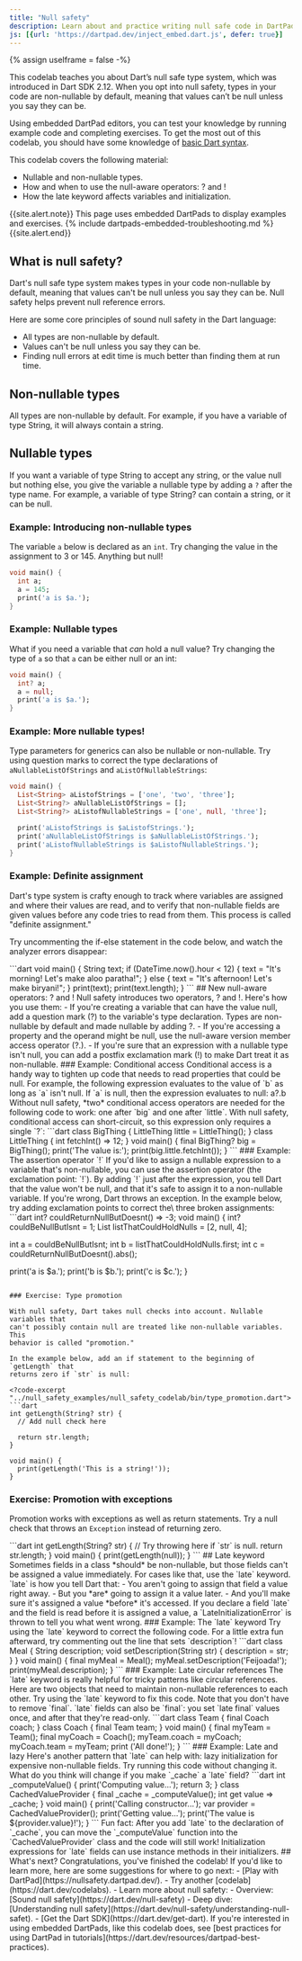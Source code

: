 ```yaml
---
title: "Null safety"
description: Learn about and practice writing null safe code in DartPad!
js: [{url: 'https://dartpad.dev/inject_embed.dart.js', defer: true}]
---
```

{% assign useIframe = false -%}
<?code-excerpt replace="/ *\/\/\s+ignore_for_file:[^\n]+\n//g; /(^|\n) *\/\/\s+ignore:[^\n]+\n/$1/g; /(\n[^\n]+) *\/\/\s+ignore:[^\n]+\n/$1\n/g"?>
<?code-excerpt plaster="none"?>
<style>
{% comment %}
TODO(chalin): move this into one of our SCSS files
{% endcomment -%}
iframe[src^="https://dartpad"] {
  border: 1px solid #ccc;
  margin-bottom: 1rem;
  min-height: 150px;
  resize: vertical;
  width: 100%;
}
</style>

This codelab teaches you about Dart’s null safe type system, which was introduced in Dart SDK 2.12. When you opt into null safety, types in your code are non-nullable by default, meaning that values can’t be null unless you say they can be.

Using embedded DartPad editors, you can test your knowledge by running example code and completing exercises. To get the most out of this codelab, you should have some knowledge of [basic Dart syntax](/samples).

This codelab covers the following material:

* Nullable and non-nullable types.
* How and when to use the null-aware operators: ? and !
* How the late keyword affects variables and initialization.

{{site.alert.note}}
  This page uses embedded DartPads to display examples and exercises.
  {% include dartpads-embedded-troubleshooting.md %}
{{site.alert.end}}


## What is null safety?

Dart's null safe type system makes types in your code non-nullable by default,
meaning that values can't be null unless you say they can be. Null safety helps
prevent null reference errors. 

Here are some core principles
of sound null safety in the Dart language:

-   All types are non-nullable by default.
-   Values can't be null unless you say they can be.
-   Finding null errors at edit time is much better than finding them at run
    time.

## Non-nullable types

All types are non-nullable by default. For example, if you have a variable of
type String, it will always contain a string.

## Nullable types

If you want a variable of type String to accept any string, or the value null
but nothing else, you give the variable a nullable type by adding a `?` after
the type name. For example, a variable of type String? can contain a string, or
it can be null.

### Example: Introducing non-nullable types

The variable `a` below is declared as an `int`. Try changing the value in the
assignment to 3 or 145. Anything but null!

<?code-excerpt "../null_safety_examples/null_safety_codelab/bin/non_nullable_types.dart" replace="/145/null/g"?>
```dart
void main() {
  int a;
  a = 145;
  print('a is $a.');
}
```

### Example: Nullable types

What if you need a variable that *can* hold a null value?  Try changing the
type of `a` so that `a` can be either null or an int:

<?code-excerpt "../null_safety_examples/null_safety_codelab/bin/nullable_types.dart" replace="/int\?/int/g"?>
```dart
void main() {
  int? a;
  a = null;
  print('a is $a.');
}
```

### Example: More nullable types!

Type parameters for generics can also be nullable or non-nullable. Try using
question marks to correct the type declarations of `aNullableListOfStrings` and
`aListOfNullableStrings`:

<?code-excerpt "../null_safety_examples/null_safety_codelab/bin/more_nullable_types.dart" replace="/String\?/String/g"?>
```dart
void main() {
  List<String> aListofStrings = ['one', 'two', 'three'];
  List<String?> aNullableListOfStrings = [];
  List<String?> aListofNullableStrings = ['one', null, 'three'];

  print('aListofStrings is $aListofStrings.');
  print('aNullableListOfStrings is $aNullableListOfStrings.');
  print('aListofNullableStrings is $aListofNullableStrings.');
}
```

### Example: Definite assignment

Dart's type system is crafty enough to track where variables are assigned and
where their values are read, and to verify that non-nullable fields are given
values before any code tries to read from them. This process is called "definite
assignment."

Try uncommenting the if-else statement in the code below, and watch the
analyzer errors disappear:

<?code-excerpt "../null_safety_examples/null_safety_codelab/bin/definite_assignment.dart">
```dart
void main() {
  String text;
  
  if (DateTime.now().hour < 12) {
    text = "It's morning! Let's make aloo paratha!";
  } else {
    text = "It's afternoon! Let's make biryani!";
  }

  print(text);
  print(text.length);
}
```

## New null-aware operators: ? and !

Null safety introduces two operators, ? and !. Here's how you use them:

-   If you're creating a variable that can have the value null, add a
    question mark (?) to the variable's type declaration. Types are
    non-nullable by default and made nullable by adding ?.
-   If you're accessing a property and the operand might be null, use the
    null-aware version member access operator (?.).
-   If you're sure that an expression with a nullable type isn't null, you
    can add a postfix exclamation mark (!) to make Dart treat it as non-nullable.

### Example: Conditional access

Conditional access is a handy way to tighten up code that needs to read
properties that could be null. For example, the following expression evaluates
to the value of `b` as long as `a` isn't null. If `a` is null, then the
expression evaluates to null:

  a?.b

Without null safety, *two* conditional access operators are needed for the
following code to work: one after `big` and one after `little`. With null
safety, conditional access can short-circuit, so this expression only requires a
single `?`:

<?code-excerpt "../null_safety_examples/null_safety_codelab/bin/conditional_access.dart">
```dart
class BigThing {
  LittleThing little = LittleThing();
}

class LittleThing {
  int fetchInt() => 12;
}

void main() {
  final BigThing? big = BigThing();

  print('The value is:');
  print(big.little.fetchInt());
}
```

### Example: The assertion operator `!`

If you'd like to assign a nullable expression to a variable that's
non-nullable, you can use the assertion operator (the exclamation point: `!`).
By adding `!` just after the expression, you tell Dart that the value won't be
null, and that it's safe to assign it to a non-nullable variable. If you're
wrong, Dart throws an exception.

In the example below, try adding exclamation points to correct the\
three broken assignments:

<?code-excerpt "../null_safety_examples/null_safety_codelab/bin/assertion_operator.dart">
```dart
int? couldReturnNullButDoesnt() => -3;

void main() {
  int? couldBeNullButIsnt = 1;
  List<int?> listThatCouldHoldNulls = [2, null, 4];

  int a = couldBeNullButIsnt;
  int b = listThatCouldHoldNulls.first;
  int c = couldReturnNullButDoesnt().abs();

  print('a is $a.');
  print('b is $b.');
  print('c is $c.');
}
```

### Exercise: Type promotion

With null safety, Dart takes null checks into account. Nullable variables that
can't possibly contain null are treated like non-nullable variables. This
behavior is called "promotion."

In the example below, add an if statement to the beginning of `getLength` that
returns zero if `str` is null:

<?code-excerpt "../null_safety_examples/null_safety_codelab/bin/type_promotion.dart">
```dart
int getLength(String? str) {
  // Add null check here

  return str.length;  
}

void main() {
  print(getLength('This is a string!'));
}
```

### Exercise: Promotion with exceptions

Promotion works with exceptions as well as return statements. Try a null check
that throws an `Exception` instead of returning zero.

<?code-excerpt "../null_safety_examples/null_safety_codelab/bin/promotion_exceptions.dart">
```dart
int getLength(String? str) {
  // Try throwing here if `str` is null.

  return str.length;  
}

void main() {
  print(getLength(null));
}
```

## Late keyword

Sometimes fields in a class *should* be non-nullable, but those fields can't be
assigned a value immediately. For cases like that, use the `late` keyword.
`late` is how you tell Dart that:

-   You aren't going to assign that field a value right away.
-   But you *are* going to assign it a value later.
-   And you'll make sure it's assigned a value *before* it's accessed.

If you declare a field `late` and the field is read before it is assigned a
value, a `LateInitializationError` is thrown to tell you what went wrong.

### Example: The `late` keyword

Try using the `late` keyword to correct the following code. For a little extra
fun afterward, try commenting out the line that sets `description`!

<?code-excerpt "../null_safety_examples/null_safety_codelab/bin/late_keyword.dart">
```dart
class Meal {
  String description;

  void setDescription(String str) {
    description = str;
  }
}

void main() {
  final myMeal = Meal();
  myMeal.setDescription('Feijoada!');
  print(myMeal.description);
}
```

### Example: Late circular references

The `late` keyword is really helpful for tricky patterns like circular
references. Here are two objects that need to maintain non-nullable references
to each other. Try using the `late` keyword to fix this code. Note that you
don't have to remove `final`. `late` fields can also be `final`: you set `late
final` values once, and after that they're read-only.

<?code-excerpt "../null_safety_examples/null_safety_codelab/bin/late_circular_references.dart>
```dart
class Team {
  final Coach coach;
}

class Coach {
  final Team team;
}

void main() {
  final myTeam = Team();
  final myCoach = Coach();
  myTeam.coach = myCoach;
  myCoach.team = myTeam;

  print ('All done!');
}
```

### Example: Late and lazy

Here's another pattern that `late` can help with: lazy initialization for
expensive non-nullable fields. Try running this code without changing it. What
do you think will change if you make `_cache` a `late` field?

<?code-excerpt "../null_safety_examples/null_safety_codelab/bin/late_lazy.dart">
```dart
int _computeValue() {
  print('Computing value...');
  return 3;
}

class CachedValueProvider {
  final _cache = _computeValue();
  int get value => _cache;
}

void main() {
  print('Calling constructor...');
  var provider = CachedValueProvider();
  print('Getting value...');
  print('The value is ${provider.value}!');
}
```

Fun fact: After you add `late` to the declaration of `_cache`, you can move the
`_computeValue` function into the `CachedValueProvider` class and the code will
still work! Initialization expressions for `late` fields can use instance
methods in their initializers.

## What's next?

Congratulations, you've finished the codelab! If you'd like to learn more, here
are some suggestions for where to go next:

-   [Play with DartPad](https://nullsafety.dartpad.dev/).
-   Try another [codelab](https://dart.dev/codelabs).
-   Learn more about null safety:
    -   Overview: [Sound null safety](https://dart.dev/null-safety)
    -   Deep dive:
        [Understanding null safety](https://dart.dev/null-safety/understanding-null-safet).
-   [Get the Dart SDK](https://dart.dev/get-dart).

If you're interested in using embedded DartPads, like this codelab does, see
[best practices for using DartPad in tutorials](https://dart.dev/resources/dartpad-best-practices).
